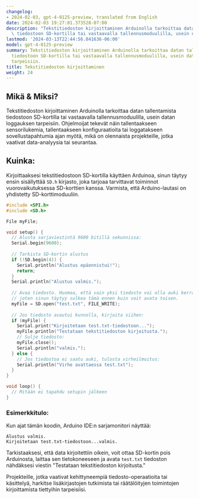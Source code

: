 ```yaml
---
changelog:
- 2024-02-03, gpt-4-0125-preview, translated from English
date: 2024-02-03 19:27:01.373528-07:00
description: "Tekstitiedoston kirjoittaminen Arduinolla tarkoittaa datan tallentamista\
  \ tiedostoon SD-kortilla tai vastaavalla tallennusmoduulilla, usein datan\u2026"
lastmod: '2024-03-13T22:44:56.841636-06:00'
model: gpt-4-0125-preview
summary: Tekstitiedoston kirjoittaminen Arduinolla tarkoittaa datan tallentamista
  tiedostoon SD-kortilla tai vastaavalla tallennusmoduulilla, usein datan loggauksen
  tarpeisiin.
title: Tekstitiedoston kirjoittaminen
weight: 24
---
```


## Mikä & Miksi?
Tekstitiedoston kirjoittaminen Arduinolla tarkoittaa datan tallentamista tiedostoon SD-kortilla tai vastaavalla tallennusmoduulilla, usein datan loggauksen tarpeisiin. Ohjelmoijat tekevät näin tallentaakseen sensorilukemia, tallentaakseen konfiguraatioita tai loggatakseen sovellustapahtumia ajan myötä, mikä on olennaista projekteille, jotka vaativat data-analyysia tai seurantaa.

## Kuinka:
Kirjoittaaksesi tekstitiedostoon SD-kortilla käyttäen Arduinoa, sinun täytyy ensin sisällyttää `SD.h` kirjasto, joka tarjoaa tarvittavat toiminnot vuorovaikutuksessa SD-korttien kanssa. Varmista, että Arduino-lautasi on yhdistetty SD-korttimoduuliin.

```cpp
#include <SPI.h>
#include <SD.h>

File myFile;

void setup() {
  // Alusta sarjaviestintä 9600 bitillä sekunnissa:
  Serial.begin(9600);
  
  // Tarkista SD-kortin alustus
  if (!SD.begin(4)) {
    Serial.println("Alustus epäonnistui!");
    return;
  }
  Serial.println("Alustus valmis.");
  
  // Avaa tiedosto. Huomaa, että vain yksi tiedosto voi olla auki kerrallaan,
  // joten sinun täytyy sulkea tämä ennen kuin voit avata toisen.
  myFile = SD.open("test.txt", FILE_WRITE);
  
  // Jos tiedosto avautui kunnolla, kirjoita siihen:
  if (myFile) {
    Serial.print("Kirjoitetaan test.txt-tiedostoon...");
    myFile.println("Testataan tekstitiedoston kirjoitusta.");
    // Sulje tiedosto:
    myFile.close();
    Serial.println("valmis.");
  } else {
    // Jos tiedostoa ei saatu auki, tulosta virheilmoitus:
    Serial.println("Virhe avattaessa test.txt");
  }
}

void loop() {
  // Mitään ei tapahdu setupin jälkeen
}
```

### Esimerkkitulo:
Kun ajat tämän koodin, Arduino IDE:n sarjamonitori näyttää:
```
Alustus valmis.
Kirjoitetaan test.txt-tiedostoon...valmis.
```
Tarkistaaksesi, että data kirjoitettiin oikein, voit ottaa SD-kortin pois Arduinosta, laittaa sen tietokoneeseen ja avata `test.txt` tiedoston nähdäksesi viestin "Testataan tekstitiedoston kirjoitusta."

Projekteille, jotka vaativat kehittyneempiä tiedosto-operaatioita tai käsittelyä, harkitse lisäkirjastojen tutkimista tai räätälöityjen toimintojen kirjoittamista tiettyihin tarpeisiisi.
